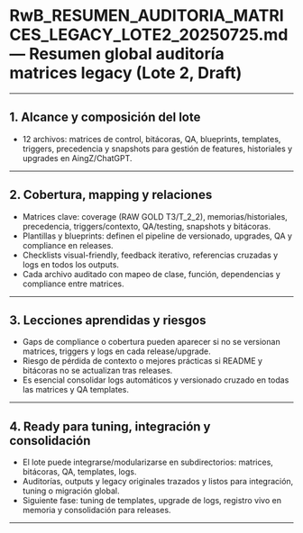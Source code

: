 # RwB_RESUMEN_AUDITORIA_MATRICES_LEGACY_LOTE2_20250725.md — Resumen global auditoría matrices legacy (Lote 2, Draft)

---

## 1. Alcance y composición del lote
- 12 archivos: matrices de control, bitácoras, QA, blueprints, templates, triggers, precedencia y snapshots para gestión de features, historiales y upgrades en AingZ/ChatGPT.

---

## 2. Cobertura, mapping y relaciones
- Matrices clave: coverage (RAW GOLD T3/T_2_2), memorias/historiales, precedencia, triggers/contexto, QA/testing, snapshots y bitácoras.
- Plantillas y blueprints: definen el pipeline de versionado, upgrades, QA y compliance en releases.
- Checklists visual-friendly, feedback iterativo, referencias cruzadas y logs en todos los outputs.
- Cada archivo auditado con mapeo de clase, función, dependencias y compliance entre matrices.

---

## 3. Lecciones aprendidas y riesgos
- Gaps de compliance o cobertura pueden aparecer si no se versionan matrices, triggers y logs en cada release/upgrade.
- Riesgo de pérdida de contexto o mejores prácticas si README y bitácoras no se actualizan tras releases.
- Es esencial consolidar logs automáticos y versionado cruzado en todas las matrices y QA templates.

---

## 4. Ready para tuning, integración y consolidación
- El lote puede integrarse/modularizarse en subdirectorios: matrices, bitácoras, QA, templates, logs.
- Auditorías, outputs y legacy originales trazados y listos para integración, tuning o migración global.
- Siguiente fase: tuning de templates, upgrade de logs, registro vivo en memoria y consolidación para releases.

---

